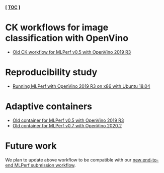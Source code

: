 ﻿**[ [TOC](../README.md) ]**

# CK workflows for image classification with OpenVino

* [Old CK workflow for MLPerf v0.5 with OpenVino 2019 R3](https://github.com/ctuning/ck-mlops/tree/main/program/mlperf-inference-v0.5)

# Reproducibility study

* [Running MLPerf with OpenVino 2019 R3 on x86 with Ubuntu 18.04](https://github.com/ctuning/ck/tree/master/docs/mlperf-automation/reproduce/ck-image-classification-x86-64-openvino-2019.md)

# Adaptive containers

* [Old container for MLPerf v0.5 with OpenVino 2019 R3](https://github.com/ctuning/ck-mlops/tree/main/docker/mlperf-inference-v0.5.openvino)
* [Old container for MLPerf v0.7 with OpenVino 2020.2](https://github.com/ctuning/ck-mlops/tree/main/docker/mlperf-inference-v0.7.openvino)

# Future work

We plan to update above workflow to be compatible with our 
[new end-to-end MLPerf submission workflow](https://github.com/octoml/mlops/tree/main/module/bench.mlperf.inference).
